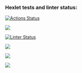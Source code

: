 ### Hexlet tests and linter status:
[![Actions Status](https://github.com/enlesway/backend-project-lvl1/workflows/hexlet-check/badge.svg)](https://github.com/enlesway/backend-project-lvl1/actions)

<a href="https://codeclimate.com/github/codeclimate/
codeclimate/maintainability"><img src="https://api.codeclimate.com/v1/badges/a99a88d28ad37a79dbf6/maintainability" /></a>

[![Linter Status](https://github.com/enlesway/backend-project-lvl1/workflows/Linter/badge.svg)](https://github.com/enlesway/backend-project-lvl1/actions/workflows/nodejs.yml)

<a href="https://asciinema.org/a/488284" target="_blank"><img src="https://asciinema.org/a/488284.svg" /></a>

<a href="https://asciinema.org/a/489672" target="_blank"><img src="https://asciinema.org/a/489672.svg" /></a>

<a href="https://asciinema.org/a/489972" target="_blank"><img src="https://asciinema.org/a/489972.svg" /></a>

